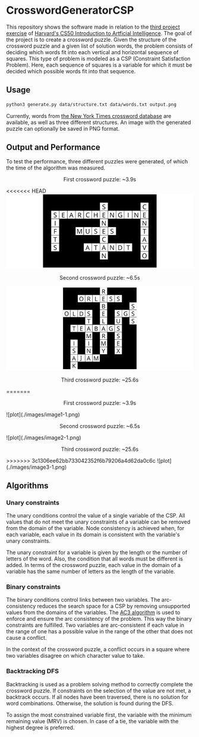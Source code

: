 # CrosswordGeneratorCSP

This repository shows the software made in relation to the [third project exercise](https://cs50.harvard.edu/ai/2020/projects/3/crossword/) of [Harvard's CS50 Introduction to Artficial Intelligence](https://cs50.harvard.edu/ai/2020/). The goal of the project is to create a crossword puzzle. Given the structure of the crossword puzzle and a given list of solution words, the problem consists of deciding which words fit into each vertical and horizontal sequence of squares. This type of problem is modeled as a CSP (Constraint Satisfaction Problem). Here, each sequence of squares is a variable for which it must be decided which possible words fit into that sequence.

## Usage

```bash
python3 generate.py data/structure.txt data/words.txt output.png
```

Currently, words from [the New York Times crossword database](https://www.kaggle.com/darinhawley/new-york-times-crossword-clues-answers-19932021) are available, as well as three different structures. An image with the generated puzzle can optionally be saved in PNG format.

## Output and Performance

To test the performance, three different puzzles were generated, of which the time of the algorithm was measured. 

<p align="center"> First crossword puzzle: ~3.9s </p>

<<<<<<< HEAD
![plot](./images/image1-1.png)

<p align="center"> Second crossword puzzle: ~6.5s </p>

![plot](./images/image2-1.png)

<p align="center"> Third crossword puzzle: ~25.6s </p>

=======
<p align="center"> First crossword puzzle: ~3.9s </p>
![plot](./images/image1-1.png)

<p align="center"> Second crossword puzzle: ~6.5s </p>
![plot](./images/image2-1.png)

<p align="center"> Third crossword puzzle: ~25.6s </p>
>>>>>>> 3c1306ee62bb733042352f6b79206a4d62da0c6c
![plot](./images/image3-1.png)

## Algorithms

### Unary constraints

The unary conditions control the value of a single variable of the CSP.
All values that do not meet the unary constraints of a variable can be removed from the domain of the variable. Node consistency is achieved when, for each variable, each value in its domain is consistent with the variable's unary constraints. 

The unary constraint for a variable is given by the length or the number of letters of the word.  Also, the condition that all words must be different is added.  In terms of the crossword puzzle, each value in the domain of a variable has the same number of letters as the length of the variable.

### Binary constraints
The binary conditions control links between two variables. The arc-consistency reduces the search space for a CSP by removing unsupported values from the domains of the variables. The [AC3 algorithm](https://de.wikipedia.org/wiki/AC-3-Algorithmus) is used to enforce and ensure the arc consistency of the problem. This way the binary constraints are fulfilled. Two variables are arc-consistent if each value in the range of one has a possible value in the range of the other that does not cause a conflict. 

In the context of the crossword puzzle, a conflict occurs in a square where two variables disagree on which character value to take. 

### Backtracking DFS
Backtracking is used as a problem solving method to correctly complete the crossword puzzle. If constraints on the selection of the value are not met, a backtrack occurs. If all nodes have been traversed, there is no solution for word combinations. Otherwise, the solution is found during the DFS.

To assign the most constrained variable first, the variable with the minimum remaining value (MRV) is chosen. In case of a tie, the variable with the highest degree is preferred.

